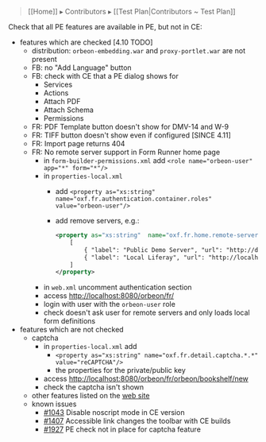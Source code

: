 > [[Home]] ▸ Contributors ▸ [[Test Plan|Contributors ~ Test Plan]]

Check that all PE features are available in PE, but not in CE:

- features which are checked [4.10 TODO]
    - distribution: `orbeon-embedding.war` and `proxy-portlet.war` are not present
    - FB: no "Add Language" button
    - FB: check with CE that a PE dialog shows for
        - Services
        - Actions
        - Attach PDF
        - Attach Schema
        - Permissions
    - FR: PDF Template button doesn't show for DMV-14 and W-9
    - FR: TIFF button doesn't show even if configured [SINCE 4.11]
    - FR: Import page returns 404
    - FR: No remote server support in Form Runner home page
        - in `form-builder-permissions.xml` add `<role name="orbeon-user" app="*" form="*"/>`
        - in `properties-local.xml`
            - add `<property as="xs:string" name="oxf.fr.authentication.container.roles" value="orbeon-user"/>`
            - add remove servers, e.g.:
            
              ```xml
              <property as="xs:string"  name="oxf.fr.home.remote-servers">
                  [
                      { "label": "Public Demo Server", "url": "http://demo.orbeon.com/orbeon" },
                      { "label": "Local Liferay", "url": "http://localhost:9090/orbeon" }
                  ]
              </property>
              ```
        - in `web.xml` uncomment authentication section
        - access [http://localhost:8080/orbeon/fr/](http://localhost:8080/orbeon/fr/)
        - login with user with the `orbeon-user` role
        - check doesn't ask user for remote servers and only loads local form definitions
- features which are not checked
    - captcha
        - in `properties-local.xml` add
            - `<property as="xs:string" name="oxf.fr.detail.captcha.*.*" value="reCAPTCHA"/>`
            - the properties for the private/public key
        - access [http://localhost:8080/orbeon/fr/orbeon/bookshelf/new](http://localhost:8080/orbeon/fr/orbeon/bookshelf/new)
        - check the captcha isn't shown
    - other features listed on the [web site][1]
    - known issues
        - [#1043](https://github.com/orbeon/orbeon-forms/issues/1043) Disable noscript mode in CE version
        - [#1407][2] Accessible link changes the toolbar with CE builds
        - [#1927](https://github.com/orbeon/orbeon-forms/issues/1927) PE check not in place for captcha feature

[1]: http://www.orbeon.com/download
[2]: https://github.com/orbeon/orbeon-forms/issues/1407